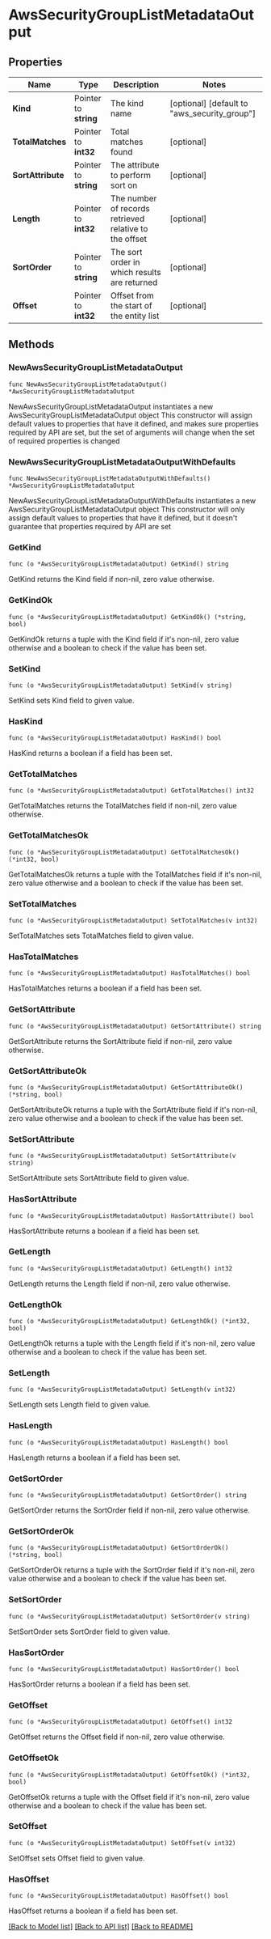 # AwsSecurityGroupListMetadataOutput

## Properties

Name | Type | Description | Notes
------------ | ------------- | ------------- | -------------
**Kind** | Pointer to **string** | The kind name | [optional] [default to "aws_security_group"]
**TotalMatches** | Pointer to **int32** | Total matches found | [optional] 
**SortAttribute** | Pointer to **string** | The attribute to perform sort on | [optional] 
**Length** | Pointer to **int32** | The number of records retrieved relative to the offset | [optional] 
**SortOrder** | Pointer to **string** | The sort order in which results are returned | [optional] 
**Offset** | Pointer to **int32** | Offset from the start of the entity list | [optional] 

## Methods

### NewAwsSecurityGroupListMetadataOutput

`func NewAwsSecurityGroupListMetadataOutput() *AwsSecurityGroupListMetadataOutput`

NewAwsSecurityGroupListMetadataOutput instantiates a new AwsSecurityGroupListMetadataOutput object
This constructor will assign default values to properties that have it defined,
and makes sure properties required by API are set, but the set of arguments
will change when the set of required properties is changed

### NewAwsSecurityGroupListMetadataOutputWithDefaults

`func NewAwsSecurityGroupListMetadataOutputWithDefaults() *AwsSecurityGroupListMetadataOutput`

NewAwsSecurityGroupListMetadataOutputWithDefaults instantiates a new AwsSecurityGroupListMetadataOutput object
This constructor will only assign default values to properties that have it defined,
but it doesn't guarantee that properties required by API are set

### GetKind

`func (o *AwsSecurityGroupListMetadataOutput) GetKind() string`

GetKind returns the Kind field if non-nil, zero value otherwise.

### GetKindOk

`func (o *AwsSecurityGroupListMetadataOutput) GetKindOk() (*string, bool)`

GetKindOk returns a tuple with the Kind field if it's non-nil, zero value otherwise
and a boolean to check if the value has been set.

### SetKind

`func (o *AwsSecurityGroupListMetadataOutput) SetKind(v string)`

SetKind sets Kind field to given value.

### HasKind

`func (o *AwsSecurityGroupListMetadataOutput) HasKind() bool`

HasKind returns a boolean if a field has been set.

### GetTotalMatches

`func (o *AwsSecurityGroupListMetadataOutput) GetTotalMatches() int32`

GetTotalMatches returns the TotalMatches field if non-nil, zero value otherwise.

### GetTotalMatchesOk

`func (o *AwsSecurityGroupListMetadataOutput) GetTotalMatchesOk() (*int32, bool)`

GetTotalMatchesOk returns a tuple with the TotalMatches field if it's non-nil, zero value otherwise
and a boolean to check if the value has been set.

### SetTotalMatches

`func (o *AwsSecurityGroupListMetadataOutput) SetTotalMatches(v int32)`

SetTotalMatches sets TotalMatches field to given value.

### HasTotalMatches

`func (o *AwsSecurityGroupListMetadataOutput) HasTotalMatches() bool`

HasTotalMatches returns a boolean if a field has been set.

### GetSortAttribute

`func (o *AwsSecurityGroupListMetadataOutput) GetSortAttribute() string`

GetSortAttribute returns the SortAttribute field if non-nil, zero value otherwise.

### GetSortAttributeOk

`func (o *AwsSecurityGroupListMetadataOutput) GetSortAttributeOk() (*string, bool)`

GetSortAttributeOk returns a tuple with the SortAttribute field if it's non-nil, zero value otherwise
and a boolean to check if the value has been set.

### SetSortAttribute

`func (o *AwsSecurityGroupListMetadataOutput) SetSortAttribute(v string)`

SetSortAttribute sets SortAttribute field to given value.

### HasSortAttribute

`func (o *AwsSecurityGroupListMetadataOutput) HasSortAttribute() bool`

HasSortAttribute returns a boolean if a field has been set.

### GetLength

`func (o *AwsSecurityGroupListMetadataOutput) GetLength() int32`

GetLength returns the Length field if non-nil, zero value otherwise.

### GetLengthOk

`func (o *AwsSecurityGroupListMetadataOutput) GetLengthOk() (*int32, bool)`

GetLengthOk returns a tuple with the Length field if it's non-nil, zero value otherwise
and a boolean to check if the value has been set.

### SetLength

`func (o *AwsSecurityGroupListMetadataOutput) SetLength(v int32)`

SetLength sets Length field to given value.

### HasLength

`func (o *AwsSecurityGroupListMetadataOutput) HasLength() bool`

HasLength returns a boolean if a field has been set.

### GetSortOrder

`func (o *AwsSecurityGroupListMetadataOutput) GetSortOrder() string`

GetSortOrder returns the SortOrder field if non-nil, zero value otherwise.

### GetSortOrderOk

`func (o *AwsSecurityGroupListMetadataOutput) GetSortOrderOk() (*string, bool)`

GetSortOrderOk returns a tuple with the SortOrder field if it's non-nil, zero value otherwise
and a boolean to check if the value has been set.

### SetSortOrder

`func (o *AwsSecurityGroupListMetadataOutput) SetSortOrder(v string)`

SetSortOrder sets SortOrder field to given value.

### HasSortOrder

`func (o *AwsSecurityGroupListMetadataOutput) HasSortOrder() bool`

HasSortOrder returns a boolean if a field has been set.

### GetOffset

`func (o *AwsSecurityGroupListMetadataOutput) GetOffset() int32`

GetOffset returns the Offset field if non-nil, zero value otherwise.

### GetOffsetOk

`func (o *AwsSecurityGroupListMetadataOutput) GetOffsetOk() (*int32, bool)`

GetOffsetOk returns a tuple with the Offset field if it's non-nil, zero value otherwise
and a boolean to check if the value has been set.

### SetOffset

`func (o *AwsSecurityGroupListMetadataOutput) SetOffset(v int32)`

SetOffset sets Offset field to given value.

### HasOffset

`func (o *AwsSecurityGroupListMetadataOutput) HasOffset() bool`

HasOffset returns a boolean if a field has been set.


[[Back to Model list]](../README.md#documentation-for-models) [[Back to API list]](../README.md#documentation-for-api-endpoints) [[Back to README]](../README.md)



